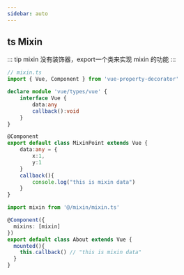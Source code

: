 ```yaml
---
sidebar: auto
---
```


## ts Mixin
::: tip
mixin 没有装饰器，export一个类来实现 mixin 的功能
:::
```typescript
// mixin.ts
import { Vue, Component } from 'vue-property-decorator'

declare module 'vue/types/vue' {
    interface Vue {
        data:any
        callback():void
    }
}

@Component
export default class MixinPoint extends Vue {
    data:any = {
        x:1,
        y:1
    }
    callback(){
        console.log("this is mixin data")
    }
}
```
```typescript
import mixin from '@/mixin/mixin.ts'

@Component({
  mixins: [mixin]
})
export default class About extends Vue {
  mounted(){
    this.callback() // "this is mixin data"
  }
}
```